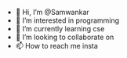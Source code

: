 - 👋 Hi, I’m @Samwankar
- 👀 I’m interested in programming 
- 🌱 I’m currently learning cse
- 💞️ I’m looking to collaborate on 
- 📫 How to reach me insta

<!---
Samwankar/Samwankar is a ✨ special ✨ repository because its `README.md` (this file) appears on your GitHub profile.
You can click the Preview link to take a look at your changes.
--->
